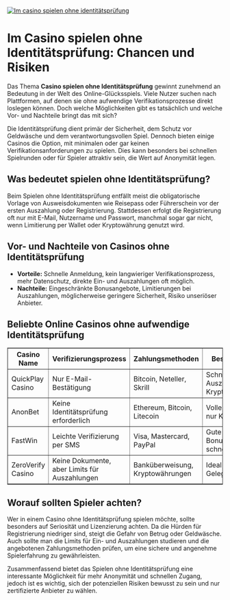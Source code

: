 [![Im casino spielen ohne identitätsprüfung](https://123-caf.pages.dev/gitsignup.png)](https://vrmoo.ru/Bt82HjjY)

<h1>Im Casino spielen ohne Identitätsprüfung: Chancen und Risiken</h1> <p>Das Thema <strong>Casino spielen ohne Identitätsprüfung</strong> gewinnt zunehmend an Bedeutung in der Welt des Online-Glücksspiels. Viele Nutzer suchen nach Plattformen, auf denen sie ohne aufwendige Verifikationsprozesse direkt loslegen können. Doch welche Möglichkeiten gibt es tatsächlich und welche Vor- und Nachteile bringt das mit sich?</p> <p>Die Identitätsprüfung dient primär der Sicherheit, dem Schutz vor Geldwäsche und dem verantwortungsvollen Spiel. Dennoch bieten einige Casinos die Option, mit minimalen oder gar keinen Verifikationsanforderungen zu spielen. Dies kann besonders bei schnellen Spielrunden oder für Spieler attraktiv sein, die Wert auf Anonymität legen.</p> <h2>Was bedeutet spielen ohne Identitätsprüfung?</h2> <p>Beim Spielen ohne Identitätsprüfung entfällt meist die obligatorische Vorlage von Ausweisdokumenten wie Reisepass oder Führerschein vor der ersten Auszahlung oder Registrierung. Stattdessen erfolgt die Registrierung oft nur mit E-Mail, Nutzername und Passwort, manchmal sogar gar nicht, wenn Limitierung per Wallet oder Kryptowährung genutzt wird.</p> <h2>Vor- und Nachteile von Casinos ohne Identitätsprüfung</h2> <ul>   <li><strong>Vorteile:</strong> Schnelle Anmeldung, kein langwieriger Verifikationsprozess, mehr Datenschutz, direkte Ein- und Auszahlungen oft möglich.</li>   <li><strong>Nachteile:</strong> Eingeschränkte Bonusangebote, Limitierungen bei Auszahlungen, möglicherweise geringere Sicherheit, Risiko unseriöser Anbieter.</li> </ul> <h2>Beliebte Online Casinos ohne aufwendige Identitätsprüfung</h2> <table border="1" cellpadding="5" cellspacing="0">   <thead>     <tr>       <th>Casino Name</th>       <th>Verifizierungsprozess</th>       <th>Zahlungsmethoden</th>       <th>Besonderheiten</th>     </tr>   </thead>   <tbody>     <tr>       <td>QuickPlay Casino</td>       <td>Nur E-Mail-Bestätigung</td>       <td>Bitcoin, Neteller, Skrill</td>       <td>Schnelle Auszahlung, Krypto-freundlich</td>     </tr>     <tr>       <td>AnonBet</td>       <td>Keine Identitätsprüfung erforderlich</td>       <td>Ethereum, Bitcoin, Litecoin</td>       <td>Volle Anonymität, nur Krypto</td>     </tr>     <tr>       <td>FastWin</td>       <td>Leichte Verifizierung per SMS</td>       <td>Visa, Mastercard, PayPal</td>       <td>Gute Bonusangebote, schneller Support</td>     </tr>     <tr>       <td>ZeroVerify Casino</td>       <td>Keine Dokumente, aber Limits für Auszahlungen</td>       <td>Banküberweisung, Kryptowährungen</td>       <td>Ideal für Gelegenheitsspieler</td>     </tr>   </tbody> </table> <h2>Worauf sollten Spieler achten?</h2> <p>Wer in einem Casino ohne Identitätsprüfung spielen möchte, sollte besonders auf Seriosität und Lizenzierung achten. Da die Hürden für Registrierung niedriger sind, steigt die Gefahr von Betrug oder Geldwäsche. Auch sollte man die Limits für Ein- und Auszahlungen studieren und die angebotenen Zahlungsmethoden prüfen, um eine sichere und angenehme Spielerfahrung zu gewährleisten.</p> <p>Zusammenfassend bietet das Spielen ohne Identitätsprüfung eine interessante Möglichkeit für mehr Anonymität und schnellen Zugang, jedoch ist es wichtig, sich der potenziellen Risiken bewusst zu sein und nur zertifizierte Anbieter zu wählen.</p>